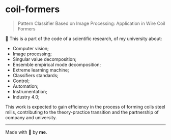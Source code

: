 # coil-formers
> Pattern Classifier Based on Image Processing: Application in Wire Coil Formers

🚀 This is a part of the code of a scientific research, of my university about:

- Computer vision;
- Image processing;
- Singular value decomposition;
- Ensemble empirical mode decomposition;
- Extreme learning machine;
- Classifiers standards;
- Control;
- Automation;
- Instrumentation;
- Industry 4.0;

This work is expected to gain efficiency in the process of forming coils
steel mills, contributing to the theory-practice transition and the partnership of company and
university.

---

Made with 💜 by **me**.
